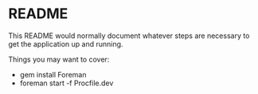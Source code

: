 # README

This README would normally document whatever steps are necessary to get the
application up and running.

Things you may want to cover:

* gem install Foreman
* foreman start -f Procfile.dev

